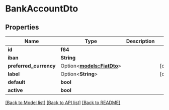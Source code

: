 # BankAccountDto

## Properties

Name | Type | Description | Notes
------------ | ------------- | ------------- | -------------
**id** | **f64** |  | 
**iban** | **String** |  | 
**preferred_currency** | Option<[**models::FiatDto**](FiatDto.md)> |  | [optional]
**label** | Option<**String**> |  | [optional]
**default** | **bool** |  | 
**active** | **bool** |  | 

[[Back to Model list]](../README.md#documentation-for-models) [[Back to API list]](../README.md#documentation-for-api-endpoints) [[Back to README]](../README.md)


